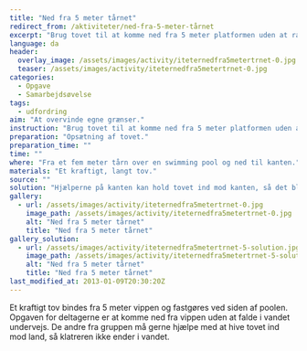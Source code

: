 ```yaml
---
title: "Ned fra 5 meter tårnet"
redirect_from: /aktiviteter/ned-fra-5-meter-tårnet
excerpt: "Brug tovet til at komme ned fra 5 meter platformen uden at ramme vandet. I skal forsøge at klatre hen ad tovet. Tovet kan brænde, hvis I glider hen ad det."
language: da
header:
  overlay_image: /assets/images/activity/iteternedfra5metertrnet-0.jpg
  teaser: /assets/images/activity/iteternedfra5metertrnet-0.jpg
categories: 
  - Opgave
  - Samarbejdsøvelse
tags: 
  - udfordring
aim: "At overvinde egne grænser."
instruction: "Brug tovet til at komme ned fra 5 meter platformen uden at ramme vandet. I skal forsøge at klatre hen ad tovet. Tovet kan brænde, hvis I glider hen ad det."
preparation: "Opsætning af tovet."
preparation_time: ""
time: ""
where: "Fra et fem meter tårn over en swimming pool og ned til kanten."
materials: "Et kraftigt, langt tov."
source: ""
solution: "Hjælperne på kanten kan hold tovet ind mod kanten, så det bliver strammere og det ikke er så langt."
gallery:
  - url: /assets/images/activity/iteternedfra5metertrnet-0.jpg
    image_path: /assets/images/activity/iteternedfra5metertrnet-0.jpg
    alt: "Ned fra 5 meter tårnet"
    title: "Ned fra 5 meter tårnet"
gallery_solution:
  - url: /assets/images/activity/iteternedfra5metertrnet-5-solution.jpg
    image_path: /assets/images/activity/iteternedfra5metertrnet-5-solution.jpg
    alt: "Ned fra 5 meter tårnet"
    title: "Ned fra 5 meter tårnet"
last_modified_at: 2013-01-09T20:30:20Z
---
```

Et kraftigt tov bindes fra 5 meter vippen og fastgøres ved siden af poolen. Opgaven for deltagerne er at komme ned fra vippen uden at falde i vandet undervejs. De andre fra gruppen må gerne hjælpe med at hive tovet ind mod land, så klatreren ikke ender i vandet.
